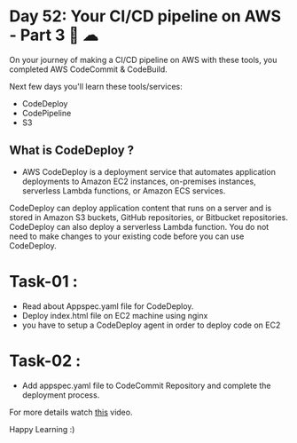 # Day 52: Your CI/CD pipeline on AWS - Part 3 🚀 ☁

On your journey of making a CI/CD pipeline on AWS with these tools, you completed AWS CodeCommit & CodeBuild.

Next few days you'll learn these tools/services:

- CodeDeploy
- CodePipeline
- S3

## What is CodeDeploy ? 
- AWS CodeDeploy is a deployment service that automates application deployments to Amazon EC2 instances, on-premises instances, serverless Lambda functions, or Amazon ECS services.


CodeDeploy can deploy application content that runs on a server and is stored in Amazon S3 buckets, GitHub repositories, or Bitbucket repositories. CodeDeploy can also deploy a serverless Lambda function. You do not need to make changes to your existing code before you can use CodeDeploy.

# Task-01 :
- Read about Appspec.yaml file for CodeDeploy.
- Deploy index.html file on EC2 machine using nginx
- you have to setup a CodeDeploy agent in order to deploy code on EC2

# Task-02 :
- Add appspec.yaml file to CodeCommit Repository and complete the deployment process.

For more details watch [this](https://youtu.be/IUF-pfbYGvg) video.

Happy Learning :)





